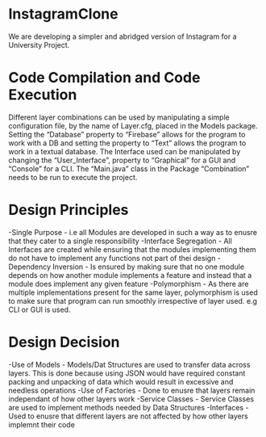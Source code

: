 # InstagramClone
We are developing a simpler and abridged version of Instagram for a University Project.

# Code Compilation and Code Execution

Different layer combinations can be used by manipulating a simple configuration file, by the name of Layer.cfg, placed in the Models package. Setting the “Database” property to “Firebase” allows for the program to work with a DB and setting the property to “Text” allows the program to work in a textual database.  The Interface used can be manipulated by changing the “User_Interface”, property to “Graphical” for a GUI and “Console” for a CLI. The “Main.java” class in the Package “Combination” needs to be run to execute the project.

# Design Principles

-Single Purpose - i.e all Modules are developed in such a way as to enusre that they cater to a single responsibility
-Interface Segregation - All Interfaces are created while ensuring that the modules implementing them do not have to implement any functions not part of thei design
-Dependency Inversion - Is ensured by making sure that no one module depends on how another module implements a feature and instead that a module does implement any given feature
-Polymorphism - As there are multiple implementations present for the same layer, polymorphism is used to make sure that program can run smoothly irrespective of layer used. e.g CLI or GUI is used.

# Design Decision

-Use of Models - Models/Dat Structures are used to transfer data across layers. This is done because using JSON would have required constant packing and unpacking of data which would result in excessive and needless operations
-Use of Factories - Done to enusre that layers remain independant of how other layers work
-Service Classes - Service Classes are used to implement methods needed by Data Structures
-Interfaces - Used to enusre that different layers are not affected by how other layers implemnt their code
